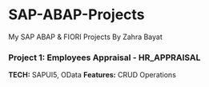 # SAP-ABAP-Projects
My SAP ABAP &amp; FIORI Projects
By Zahra Bayat

### Project 1: Employees Appraisal - HR_APPRAISAL
**TECH:** SAPUI5, OData
**Features:** CRUD Operations
